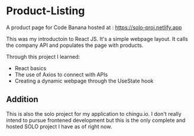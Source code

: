 # Product-Listing
A product page for Code Banana hosted at : https://solo-proj.netlify.app

This was my introductoin to React JS. It's a simple webpage layout. It calls the company API and populates the page with products.

Through this project I learned:
* React basics
* The use of Axios to connect with APIs
* Creating a dynamic webpage through the UseState hook

## Addition

This is also the solo project for my application to chingu.io. I don't really intend to pursue frontened development but this is the only complete and hosted SOLO project I have as of right now.
